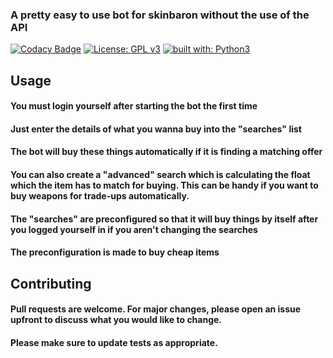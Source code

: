 ### A pretty easy to use bot for skinbaron without the use of the API
[![Codacy Badge](https://app.codacy.com/project/badge/Grade/a1c572f8c2e2482e83d26938749b605f)](https://www.codacy.com/gh/Luois45/skinbaron-bot/dashboard?utm_source=github.com&amp;utm_medium=referral&amp;utm_content=Luois45/skinbaron-bot&amp;utm_campaign=Badge_Grade)
[![License: GPL v3](https://img.shields.io/badge/License-GPL%20v3-blue.svg)](http://www.gnu.org/licenses/gpl-3.0)
[![built with: Python3](https://camo.githubusercontent.com/0d9fbff04202da688cc79c5ffe984bd171edf453b2e41e5e56e55202dd5bdbb2/68747470733a2f2f696d672e736869656c64732e696f2f62616467652f6275696c74253230776974682d507974686f6e332d7265642e737667)](https://www.python.org/)

## Usage
#### You must login yourself after starting the bot the first time

#### Just enter the details of what you wanna buy into the "searches" list
#### The bot will buy these things automatically if it is finding a matching offer
#### You can also create a "advanced" search which is calculating the float which the item has to match for buying. This can be handy if you want to buy weapons for trade-ups automatically.
#### The "searches" are preconfigured so that it will buy things by itself after you logged yourself in if you aren't changing the searches
#### The preconfiguration is made to buy cheap items

## Contributing
#### Pull requests are welcome. For major changes, please open an issue upfront to discuss what you would like to change.

#### Please make sure to update tests as appropriate.
